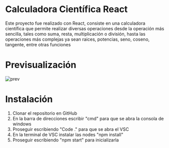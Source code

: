 # Calculadora Científica React

Este proyecto fue realizado con React, consiste en una calculadora científica que permite realizar diversas operaciones desde la operación más sencilla, tales como suma, resta, multiplicación o división, hasta las operaciones más complejas ya sean raices, potencias, seno, coseno, tangente, entre otras funciones


# Previsualización

![prev](https://user-images.githubusercontent.com/103209971/210094440-7d2aa41d-bfe3-46d8-b942-cc8528386677.jpg)

# Instalación

1. Clonar el repositorio en GitHub
2. En la barra de direcciones escribir "cmd" para que se abra la consola de windows
3. Proseguir escribiendo "Code ." para que se abra el VSC
4. En la terminal de VSC instalar las nodes "npm install"
5. Proseguir escribiendo "npm start" para inicializarla
